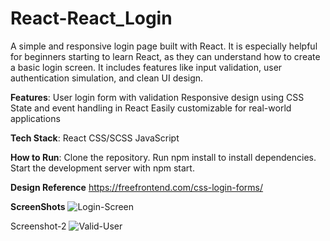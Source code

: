 # React-React_Login
A simple and responsive login page built with React. It is especially helpful for beginners starting to learn React, as they can understand how to create a basic login screen. It includes features like input validation, user authentication simulation, and clean UI design.

**Features**:
User login form with validation
Responsive design using CSS
State and event handling in React
Easily customizable for real-world applications

**Tech Stack**:
React
CSS/SCSS
JavaScript

**How to Run**:
Clone the repository.
Run npm install to install dependencies.
Start the development server with npm start.

**Design Reference**
https://freefrontend.com/css-login-forms/

**ScreenShots**
![Login-Screen](https://github.com/user-attachments/assets/d8b55d66-4977-4876-846f-42ec59c8bdef)


Screenshot-2
![Valid-User](https://github.com/user-attachments/assets/48ca5cf7-dbc1-43c2-9b81-a1889c65b72e)


